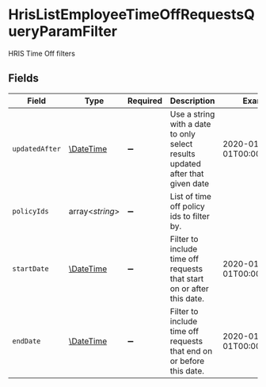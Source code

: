 # HrisListEmployeeTimeOffRequestsQueryParamFilter

HRIS Time Off filters


## Fields

| Field                                                                         | Type                                                                          | Required                                                                      | Description                                                                   | Example                                                                       |
| ----------------------------------------------------------------------------- | ----------------------------------------------------------------------------- | ----------------------------------------------------------------------------- | ----------------------------------------------------------------------------- | ----------------------------------------------------------------------------- |
| `updatedAfter`                                                                | [\DateTime](https://www.php.net/manual/en/class.datetime.php)                 | :heavy_minus_sign:                                                            | Use a string with a date to only select results updated after that given date | 2020-01-01T00:00:00.000Z                                                      |
| `policyIds`                                                                   | array<*string*>                                                               | :heavy_minus_sign:                                                            | List of time off policy ids to filter by.                                     |                                                                               |
| `startDate`                                                                   | [\DateTime](https://www.php.net/manual/en/class.datetime.php)                 | :heavy_minus_sign:                                                            | Filter to include time off requests that start on or after this date.         | 2020-01-01T00:00:00.000Z                                                      |
| `endDate`                                                                     | [\DateTime](https://www.php.net/manual/en/class.datetime.php)                 | :heavy_minus_sign:                                                            | Filter to include time off requests that end on or before this date.          | 2020-01-01T00:00:00.000Z                                                      |
